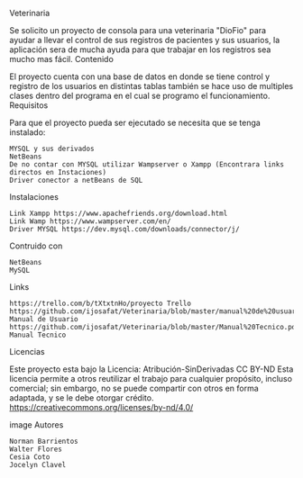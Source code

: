 Veterinaria

Se solicito un proyecto de consola para una veterinaria "DioFio" para ayudar a llevar el control de sus registros de pacientes y sus usuarios, la aplicación sera de mucha ayuda para que trabajar en los registros sea mucho mas fácil.
Contenido

El proyecto cuenta con una base de datos en donde se tiene control y registro de los usuarios en distintas tablas también se hace uso de multiples clases dentro del programa en el cual se programo el funcionamiento.
Requisitos

Para que el proyecto pueda ser ejecutado se necesita que se tenga instalado:

    MYSQL y sus derivados
    NetBeans
    De no contar con MYSQL utilizar Wampserver o Xampp (Encontrara links directos en Instaciones)
    Driver conector a netBeans de SQL

Instalaciones

    Link Xampp https://www.apachefriends.org/download.html
    Link Wamp https://www.wampserver.com/en/
    Driver MYSQL https://dev.mysql.com/downloads/connector/j/

Contruido con

    NetBeans
    MySQL

Links

    https://trello.com/b/tXtxtnHo/proyecto Trello
    https://github.com/ijosafat/Veterinaria/blob/master/manual%20de%20usuario.pdf Manual de Usuario
    https://github.com/ijosafat/Veterinaria/blob/master/Manual%20Tecnico.pdf Manual Tecnico

Licencias

Este proyecto esta bajo la Licencia: Atribución-SinDerivadas CC BY-ND Esta licencia permite a otros reutilizar el trabajo para cualquier propósito, incluso comercial; sin embargo, no se puede compartir con otros en forma adaptada, y se le debe otorgar crédito. https://creativecommons.org/licenses/by-nd/4.0/

image
Autores

    Norman Barrientos
    Walter Flores
    Cesia Coto
    Jocelyn Clavel

